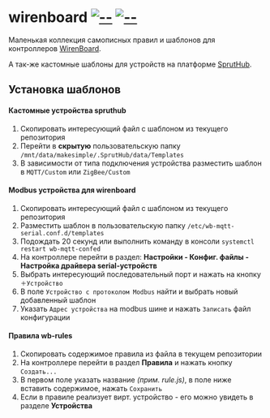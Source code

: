 # wirenboard [![--](https://img.shields.io/badge/telegram-wb-success)](https://t.me/wirenboard) [![--](https://img.shields.io/badge/telegram-sh-orange)](https://t.me/SprutAI_SprutHub)

Маленькая коллекция самописных правил и шаблонов для контроллеров [WirenBoard](https://wirenboard.com).

А так-же кастомные шаблоны для устройств на платформе [SprutHub](https://spruthub.ru).

## Установка шаблонов

#### Кастомные устройства spruthub

1. Скопировать интересующий файл с шаблоном из текущего репозитория
1. Перейти в **скрытую** пользовательскую папку `/mnt/data/makesimple/.SprutHub/data/Templates`
1. В зависимости от типа подключения устройства разместить шаблон в `MQTT/Custom` или `ZigBee/Custom`

#### Modbus устройства для wirenboard

1. Скопировать интересующий файл с шаблоном из текущего репозитория
1. Разместить шаблон в пользовательскую папку `/etc/wb-mqtt-serial.conf.d/templates`
1. Подождать 20 секунд или выполнить команду в консоли `systemctl restart wb-mqtt-confed`
1. На контроллере перейти в раздел: **Настройки - Конфиг. файлы - Настройка драйвера serial-устройств**
1. Выбрать интересующий последовательный порт и нажать на кнопку `＋Устройство`
1. В поле `Устройство с протоколом Modbus` найти и выбрать новый добавленный шаблон
1. Указать `Адрес устройства` на modbus шине и нажать `Записать` файл конфигурации

#### Правила wb-rules

1. Скопировать содержимое правила из файла в текущем репозитории
1. На контроллере перейти в раздел **Правила** и нажать кнопку `Создать...`
1. В первом поле указать название *(прим. rule.js)*, в поле ниже вставить содержимое, нажать `Сохранить`
1. Если в правиле реализует вирт. устройство - его можно увидеть в разделе **Устройства**